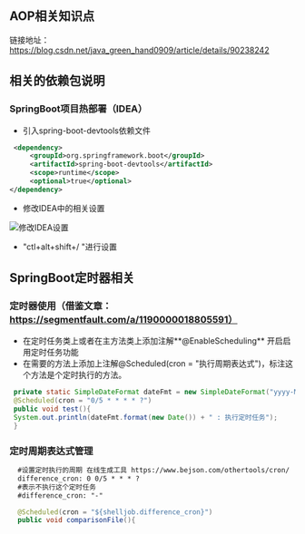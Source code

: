 ## AOP相关知识点

链接地址：https://blog.csdn.net/java_green_hand0909/article/details/90238242





## 相关的依赖包说明



### SpringBoot项目热部署（IDEA）

- 引入spring-boot-devtools依赖文件

```xml
 <dependency>
     <groupId>org.springframework.boot</groupId>
     <artifactId>spring-boot-devtools</artifactId>
     <scope>runtime</scope>
     <optional>true</optional>
</dependency>
```

- 修改IDEA中的相关设置

![修改IDEA设置](D:\document\相关文档\imgs\修改1.png)

- "ctl+alt+shift+/ "进行设置



## SpringBoot定时器相关



### 定时器使用（借鉴文章：https://segmentfault.com/a/1190000018805591）

- 在定时任务类上或者在主方法类上添加注解**@EnableScheduling** 开启启用定时任务功能
- 在需要的方法上添加上注解@Scheduled(cron = "执行周期表达式")，标注这个方法是个定时执行的方法。

```java
 private static SimpleDateFormat dateFmt = new SimpleDateFormat("yyyy-MM-dd");
 @Scheduled(cron = "0/5 * * * * ?")
 public void test(){
 System.out.println(dateFmt.format(new Date()) + " : 执行定时任务");
 }

```

###  定时周期表达式管理

```xml
  #设置定时执行的周期 在线生成工具 https://www.bejson.com/othertools/cron/
  difference_cron: 0 0/5 * * * ?
  #表示不执行这个定时任务
  #difference_cron: "-"
```

```java
  @Scheduled(cron = "${shelljob.difference_cron}")
  public void comparisonFile(){
```


